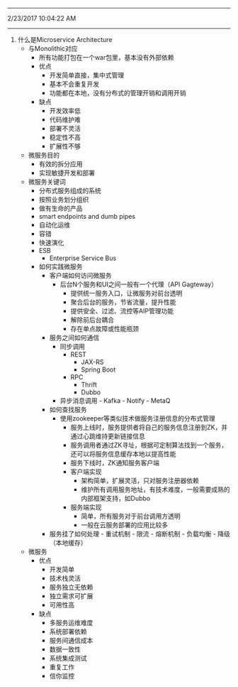 ----------
2/23/2017 10:04:22 AM 

----------
1. 什么是Microservice Architecture
	- 与Monolithic对应
		- 所有功能打包在一个war包里，基本没有外部依赖
		- 优点
			- 开发简单直接，集中式管理
			- 基本不会重复开发
			- 功能都在本地，没有分布式的管理开销和调用开销
		- 缺点
			- 开发效率低
			- 代码维护难
			- 部署不灵活
			- 稳定性不高
			- 扩展性不够
	- 微服务目的
		- 有效的拆分应用
		- 实现敏捷开发和部署
	- 微服务关键词
		- 分布式服务组成的系统
		- 按照业务划分组织
		- 做有生命的产品
		- smart endpoints and dumb pipes
		- 自动化运维
		- 容错
		- 快速演化
		- ESB
			- Enterprise Service Bus
		- 如何实践微服务
			- 客户端如何访问微服务
				- 后台N个服务和UI之间一般有一个代理（API Gagteway）
					- 提供统一服务入口，让微服务对前台透明
					- 聚合后台的服务，节省流量，提升性能
					- 提供安全、过滤、流控等AIP管理功能
					- 解除前后台耦合
					- 存在单点故障或性能瓶颈
			- 服务之间如何通信
				- 同步调用
					- REST
						- JAX-RS
						- Spring Boot
					- RPC
						- Thrift
						- Dubbo
				- 异步消息调用
						- Kafka
						- Notify
						- MetaQ
			- 如何查找服务
				- 使用zookeeper等类似技术做服务注册信息的分布式管理
					- 服务上线时，服务提供者将自己的服务信息注册到ZK，并通过心跳维持更新链接信息
					- 服务调用者通过ZK寻址，根据可定制算法找到一个服务，还可以将服务信息缓存本地以提高性能
					- 服务下线时，ZK通知服务客户端
					- 客户端实现
						- 架构简单，扩展灵活，只对服务注册器依赖
						- 维护所有调用服务地址，有技术难度，一般需要成熟的内部框架支持，如Dubbo
					- 服务端实现
						- 简单，所有服务对于前台调用方透明
						- 一般在云服务部署的应用比较多
			- 服务挂了如何处理
					- 重试机制
					- 限流
					- 熔断机制
					- 负载均衡
					- 降级（本地缓存）
	- 微服务
		- 优点
			- 开发简单
			- 技术栈灵活
			- 服务独立无依赖
			- 独立需求可扩展
			- 可用性高
		- 缺点
			- 多服务运维难度
			- 系统部署依赖
			- 服务间通信成本
			- 数据一致性
			- 系统集成测试
			- 重复工作
			- 信你监控